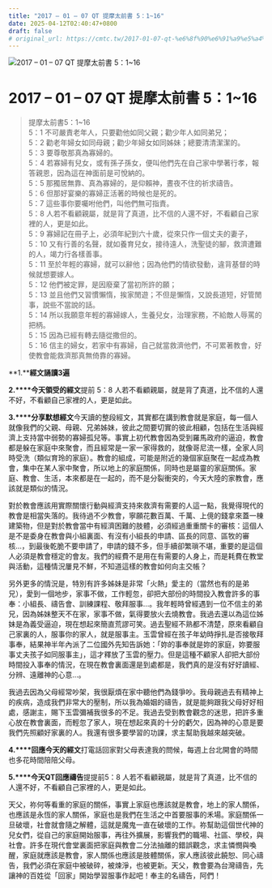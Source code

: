 ```yaml
---
title: "2017 – 01 – 07 QT 提摩太前書 5：1~16"
date: 2025-04-12T02:40:47+0800
draft: false
# original_url: https://cmtc.tw/2017-01-07-qt-%e6%8f%90%e6%91%a9%e5%a4%aa%e5%89%8d%e6%9b%b85%ef%bc%9a116
---
```


![2017 – 01 – 07 QT 提摩太前書 5：1~16](/images/qt.jpg   "2017 – 01 – 07 QT 提摩太前書 5：1~16")

# 2017 – 01 – 07 QT 提摩太前書 5：1~16

> 提摩太前書5：1~16  
> 5：1 不可嚴責老年人，只要勸他如同父親；勸少年人如同弟兄；  
> 5：2 勸老年婦女如同母親；勸少年婦女如同姊妹；總要清清潔潔的。  
> 5：3 要尊敬那真為寡婦的。  
> 5：4 若寡婦有兒女，或有孫子孫女，便叫他們先在自己家中學著行孝，報答親恩，因為這在神面前是可悅納的。  
> 5：5 那獨居無靠、真為寡婦的，是仰賴神，晝夜不住的祈求禱告。  
> 5：6 但那好宴樂的寡婦正活著的時候也是死的。  
> 5：7 這些事你要囑咐他們，叫他們無可指責。  
> 5：8 人若不看顧親屬，就是背了真道，比不信的人還不好，不看顧自己家裡的人，更是如此。  
> 5：9 寡婦記在冊子上，必須年紀到六十歲，從來只作一個丈夫的妻子，  
> 5：10 又有行善的名聲，就如養育兒女，接待遠人，洗聖徒的腳，救濟遭難的人，竭力行各樣善事。  
> 5：11 至於年輕的寡婦，就可以辭他；因為他們的情欲發動，違背基督的時候就想要嫁人。  
> 5：12 他們被定罪，是因廢棄了當初所許的願；  
> 5：13 並且他們又習慣懶惰，挨家閒遊；不但是懶惰，又說長道短，好管閒事，說些不當說的話。  
> 5：14 所以我願意年輕的寡婦嫁人，生養兒女，治理家務，不給敵人辱罵的把柄。  
> 5：15 因為已經有轉去隨從撒但的。  
> 5：16 信主的婦女，若家中有寡婦，自己就當救濟他們，不可累著教會，好使教會能救濟那真無倚靠的寡婦。

**1.****經文誦讀3遍**

**2.****今天領受的經文**提前 5：8 人若不看顧親屬，就是背了真道，比不信的人還不好，不看顧自己家裡的人，更是如此。

**3.****分享默想經文**今天讀的整段經文，其實都在講到教會就是家庭，每一個人就像我們的父親、母親、兄弟姊妹，彼此之間要切實的彼此相顧，包括在生活與經濟上支持當中弱勢的寡婦孤兒等。事實上初代教會因為受到羅馬政府的逼迫，教會都是躲在家庭中來聚會，而且經常是一家一家得救的，就像哥尼流一樣，全家人同時受洗（類似育玲的家庭）。教會的組成，可能是附近的幾個家庭聚在一起成為教會，集中在某人家中聚會，所以地上的家庭關係，同時也是屬靈的家庭關係。家庭、教會、生活，本來都是在一起的，而不是分裂衝突的，今天大陸的家教會，應該就是類似的情況。

對於教會應該用實際關懷行動與經濟支持來救濟有需要的人這一點，我覺得現代的教會是相當失落的。我待過不少教會，寧願花數百萬、千萬、上傹的錢拿來蓋一棟建築物，但是對於教會當中有經濟困難的肢體，必須經過重重關卡的審核：這個人是不是委身在教會與小組裏面、有沒有小組長的申請、區長的同意、區牧的審核…，到最後乾脆不要申請了，申請的錢不多，但手續卻繁瑣不堪，重要的是這個人必須是教會穩定的會友。我們的經費不是用在有需要的人身上，而是耗費在教堂與活動，這種情況屢見不鮮，不知道這樣的教會如何向主交帳？

另外更多的情況是，特別有許多姊妹是非常「火熱」愛主的（當然也有的是弟兄），愛到一個地步，家事不做，工作輕忽，卻把大部份的時間投入教會許多的事奉：小組長、禱告會、訓練課程、敬拜服事…。我年輕時曾經遇到一位不信主的弟兄，因為姊妹整天不在家，家事不做，氣得要放火去燒教會。我過去還以為這位姊妹是為義受逼迫，現在想起來簡直荒謬可笑。過去聖經不熟都不清楚，原來看顧自己家裏的人，服事你的家人，就是服事主。玉雲曾經在孩子年幼時掙扎是否接敬拜事奉，結果神半年內派了二位國外先知告訴她：「妳的事奉就是妳的家庭，妳要服事丈夫孩子如同服事主」，這才釋放了玉雲的壓力。但是這種不顧家人卻把大部份時間投入事奉的情況，在現在教會裏面還是到處都是，我們真的是沒有好好讀經、分辨、遠離神的心意…。

我過去因為父母經常吵架，我很厭煩在家中聽他們為錢爭吵。我母親過去有精神上的疾病，造成我們非常大的壓制，所以我為婚姻的禱告，就是能夠跟我父母好好相處，感謝主，賜下玉雲彌補我很多的不足。我過去受到教會觀念的迷思，把許多重心放在教會裏面，而輕忽了家人，現在想起來真的十分的虧欠，因為神的心意是要我們先照顧好家裏的人。我還有很多要學習的功課，求主幫助我越來越突破。

**4.****回應今天的經文**打電話回家對父母表達我的問候，每週上台北開會的時間也多花時間陪陪父母。

**5.****今天QT回應禱告**提提前5：8 人若不看顧親屬，就是背了真道，比不信的人還不好，不看顧自己家裡的人，更是如此。

天父，祢何等看重的家庭的關係，事實上家庭也應該就是教會，地上的家人關係，也應該是永恆的家人關係，家庭也是我們在生活之中首要服事的禾場。家庭關係一旦破壞，社會就會隨之解體，這就是魔鬼一直在破壞的工作。祢幫助這個世代神的兒女們，從自己的家庭開始服事，再往外擴展，影響我們的職場、社區、學校，與社會。許多在現代會堂裏面把家庭與教會二分法抽離的錯誤觀念，求主憐憫與喚醒，家庭就應該是教會，家人關係也應該是肢體關係，家人應該彼此饒恕、同心禱告，我們必須在家庭中被破碎，被煉淨，也被更新。天父，教會要為台灣禱告，先讓神的百姓從「回家」開始學習服事作起吧！奉主的名禱告，阿們！